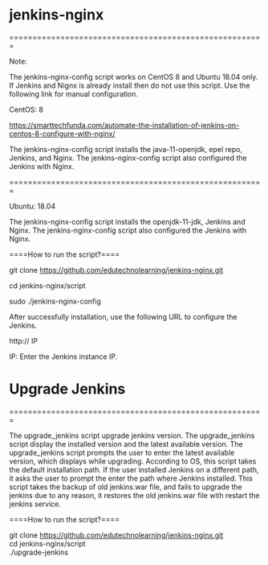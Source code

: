 # jenkins-nginx
=======================================================

Note: 

The jenkins-nginx-config script works on CentOS 8 and Ubuntu 18.04 only.
If Jenkins and Nignx is already install then do not use this script.
Use the following link for manual configuration.

CentOS: 8

https://smarttechfunda.com/automate-the-installation-of-jenkins-on-centos-8-configure-with-nginx/

The jenkins-nginx-config script installs the java-11-openjdk, epel repo, Jenkins, and Nginx.
The jenkins-nginx-config script also configured the Jenkins with Nginx.

=======================================================

Ubuntu: 18.04

The jenkins-nginx-config script installs the openjdk-11-jdk, Jenkins and Nginx.
The jenkins-nginx-config script also configured the Jenkins with Nginx.

====How to run the script?====

git clone https://github.com/edutechnolearning/jenkins-nginx.git 

cd jenkins-nginx/script

sudo ./jenkins-nginx-config

After successfully installation, use the following URL to configure the Jenkins.

http:// IP 

IP: Enter the Jenkins instance IP.

# Upgrade Jenkins
=======================================================

The upgrade_jenkins script upgrade jenkins version.
The upgrade_jenkins script display the installed version and the latest available version.
The upgrade_jenkins script prompts the user to enter the latest available version, which displays while upgrading.
According to OS, this script takes the default installation path. If the user installed Jenkins on a different path, it asks the user to prompt the enter the path where Jenkins installed.
This script takes the backup of old jenkins.war file, and fails to upgrade the jenkins due to any reason, it restores the old jenkins.war file with restart the jenkins service.

====How to run the script?====

git clone https://github.com/edutechnolearning/jenkins-nginx.git <br>
cd jenkins-nginx/script <br>
./upgrade-jenkins
